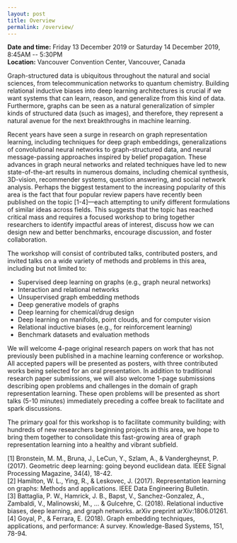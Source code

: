 ```yaml
---
layout: post
title: Overview
permalink: /overview/
---
```


**Date and time:** Friday 13 December 2019 or Saturday 14 December 2019, 8:45AM -- 5:30PM<br>
**Location:** Vancouver Convention Center, Vancouver, Canada

Graph-structured data is ubiquitous throughout the natural and social sciences, from telecommunication networks to quantum chemistry. Building relational inductive biases into deep learning architectures is crucial if we want systems that can learn, reason, and generalize from this kind of data. Furthermore, graphs can be seen as a natural generalization of simpler kinds of structured data (such as images), and therefore, they represent a natural avenue for the next breakthroughs in machine learning.

Recent years have seen a surge in research on graph representation learning, including techniques for deep graph embeddings, generalizations of convolutional neural networks to graph-structured data, and neural message-passing approaches inspired by belief propagation. These advances in graph neural networks and related techniques have led to new state-of-the-art results in numerous domains, including chemical synthesis, 3D-vision, recommender systems, question answering, and social network analysis. Perhaps the biggest testament to the increasing popularity of this area is the fact that four popular review papers have recently been published on the topic [1-4]—each attempting to unify different formulations of similar ideas across fields. This suggests that the topic has reached critical mass and requires a focused workshop to bring together researchers to identify impactful areas of interest, discuss how we can design new and better benchmarks, encourage discussion, and foster collaboration. 

The workshop will consist of contributed talks, contributed posters, and invited talks on a wide variety of methods and problems in this area, including but not limited to:
- Supervised deep learning on graphs (e.g., graph neural networks)
- Interaction and relational networks
- Unsupervised graph embedding methods
- Deep generative models of graphs 
- Deep learning for chemical/drug design
- Deep learning on manifolds, point clouds, and for computer vision
- Relational inductive biases (e.g., for reinforcement learning)
- Benchmark datasets and evaluation methods

We will welcome 4-page original research papers on work that has not previously been published in a machine learning conference or workshop. 
All accepted papers will be presented as posters, with three contributed works being selected for an oral presentation. In addition to traditional research paper submissions, we will also welcome 1-page submissions describing open problems and challenges in the domain of graph representation learning.
These open problems will be presented as short talks (5-10 minutes) immediately preceding a coffee break to facilitate and spark discussions. 

The primary goal for this workshop is to facilitate community building; with hundreds of new researchers beginning projects in this area, we hope to bring them together to consolidate this fast-growing area of graph representation learning into a healthy and vibrant subfield. 

[1] Bronstein, M. M., Bruna, J., LeCun, Y., Szlam, A., & Vandergheynst, P. (2017). Geometric deep learning: going beyond euclidean data. IEEE Signal Processing Magazine, 34(4), 18-42.<br>
[2] Hamilton, W. L., Ying, R., & Leskovec, J. (2017). Representation learning on graphs: Methods and applications. IEEE Data Engineering Bulletin. <br>
[3] Battaglia, P. W., Hamrick, J. B., Bapst, V., Sanchez-Gonzalez, A., Zambaldi, V., Malinowski, M., ... & Gulcehre, C. (2018). Relational inductive biases, deep learning, and graph networks. arXiv preprint arXiv:1806.01261.<br>
[4] Goyal, P., & Ferrara, E. (2018). Graph embedding techniques, applications, and performance: A survey. Knowledge-Based Systems, 151, 78-94.<br>
